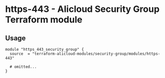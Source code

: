 # https-443 - Alicloud Security Group Terraform module

## Usage

```hcl
module "https_443_security_group" {
  source  = "terraform-alicloud-modules/security-group/modules/https-443"

  # omitted...
}
```

<!-- BEGINNING OF PRE-COMMIT-TERRAFORM DOCS HOOK -->
<!-- END OF PRE-COMMIT-TERRAFORM DOCS HOOK -->
